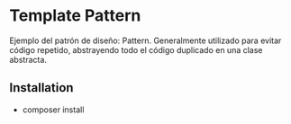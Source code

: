 # Template Pattern
Ejemplo del patrón de diseño: Pattern. Generalmente utilizado para evitar código repetido, abstrayendo todo el código duplicado en una clase abstracta.

## Installation
  * composer install